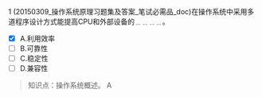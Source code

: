 1
(20150309_操作系统原理习题集及答案_笔试必需品_doc)在操作系统中采用多道程序设计方式能提高CPU和外部设备的﹎﹎﹎﹎。
- [x] A.利用效率 
- [ ] B.可靠性 
- [ ] C.稳定性 
- [ ] D.兼容性

> 知识点：操作系统概述。
> A
